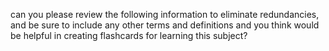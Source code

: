 can you please review the following information to eliminate redundancies, and be sure to include any other terms and definitions and you think would be helpful in creating flashcards for learning this subject? 
